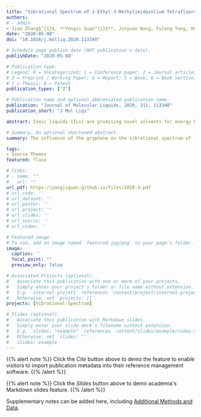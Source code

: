 ```yaml
---
title: "Vibrational Spectrum of 1-Ethyl-3-Methylimidazolium Tetrafluoroborate on Graphene Surface"
authors:
# - admin
- Jiao Zhang$^{1}$, **Yongii Guan^{1}$**, Jinyuan Wang, Fulong Yang, Huanwang Jing, Xiaoping Zhang, Youquan Deng.
date: "2020-05-08"
doi: "10.1016/j.molliq.2020.113340"

# Schedule page publish date (NOT publication's date).
publishDate: "2020-05-08"

# Publication type.
# Legend: 0 = Uncategorized; 1 = Conference paper; 2 = Journal article;
# 3 = Preprint / Working Paper; 4 = Report; 5 = Book; 6 = Book section;
# 7 = Thesis; 8 = Patent
publication_types: ["2"]

# Publication name and optional abbreviated publication name.
publication: "Journal of Molecular Liquids, 2020, 311, 113340"
publication_short: "J Mol Liqs"

abstract: Ionic liquids (ILs) are promising novel solvents for energy harvesting and understanding the graphene/ILs interface structural characteristics is required. In this study, we calculate the vibrational spectrum (VS) of 1-ethyl-3-methylimidazolium tetrafluoroborate ([Emim][BF$_{4}$]) pair on graphene surface in the range from 10 to 3500 cm$^{-1}$ and systemically investigate the influence of the graphene on the VS of [Emim][BF$_{4}$] using density functional theory. The results show 24 vibrational bands (VBs) with obvious shifting. The VBs at 3170.26 and 3033.51 cm$^{-1}$ show a redshift of 59.46 and 14.95 cm$^{-1}$ respectively which was mainly caused by the enhanced hydrogen bond strength of C$_{2}$H···F and F atoms with the CH on the ethyl chain. The VBs at 101.49 and 1417.43 cm$^{-1}$ show a blueshift of 62.43 and 23.86 cm$^{-1}$ due to the enhancement of induction effect of [Emim][BF$_{4}$] on graphene surface (from −44.68 to −45.42 kJ mol$^{-1}$). The VB at 86.91 cm$^{-1}$ shows a redshift of 59.43 cm$^{-1}$ which can be ascribed to the reduction of the whole interaction energy between the cation and anion of [Emim][BF$_{4}$] on graphene surface (from −367.06 to −356.06 kJ·mol$^{-1}$). Overall, these shifts of the VS are mainly attributed to the attraction between graphene and anion [BF$_{4}$]$^{-1}$, which is dominated by the induction and dispersion interaction accounting for 63.43% and 34.37% of the attraction interaction respectively. Due to this attraction, the anion [BF$_{4}$]$^{-1}$ move closer to the surface of graphene.

# Summary. An optional shortened abstract.
summary: The influence of the graphene on the vibrational spectrum of [Emim][BF$_{4}] pair in the range from 10 to 3500 cm$^{-1}$ is systemically investigated using density functional theory. (**Times cited = 0**)

tags:
- Source Themes
featured: flase

# links:
# - name: ""
#   url: ""
url_pdf: https://yongjiguan.github.io/files/2020-3.pdf
# url_code: ''
# url_dataset: ''
# url_poster: ''
# url_project: ''
# url_slides: ''
# url_source: ''
# url_video: ''

# Featured image
# To use, add an image named `featured.jpg/png` to your page's folder. 
image:
  caption: ''
  focal_point: ""
  preview_only: false

# Associated Projects (optional).
#   Associate this publication with one or more of your projects.
#   Simply enter your project's folder or file name without extension.
#   E.g. `internal-project` references `content/project/internal-project/index.md`.
#   Otherwise, set `projects: []`.
projects: [Vibrational-Spectrum]

# Slides (optional).
#   Associate this publication with Markdown slides.
#   Simply enter your slide deck's filename without extension.
#   E.g. `slides: "example"` references `content/slides/example/index.md`.
#   Otherwise, set `slides: ""`.
#   slides: example
---
```


{{% alert note %}}
Click the *Cite* button above to demo the feature to enable visitors to import publication metadata into their reference management software.
{{% /alert %}}

{{% alert note %}}
Click the *Slides* button above to demo academia's Markdown slides feature.
{{% /alert %}}

Supplementary notes can be added here, including [Additional Methods and Data](https://www.sciencedirect.com/science/article/abs/pii/S0167732220301069?via%3Dihub).
